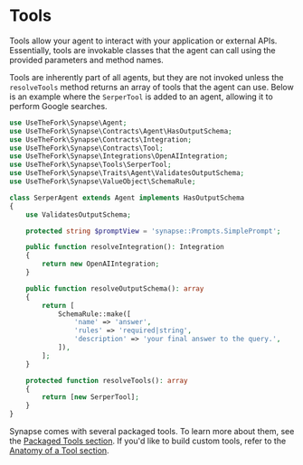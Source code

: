 # Tools

Tools allow your agent to interact with your application or external APIs. Essentially, tools are invokable classes that the agent can call using the provided parameters and method names.

Tools are inherently part of all agents, but they are not invoked unless the `resolveTools` method returns an array of tools that the agent can use. Below is an example where the `SerperTool` is added to an agent, allowing it to perform Google searches.

```php
use UseTheFork\Synapse\Agent;
use UseTheFork\Synapse\Contracts\Agent\HasOutputSchema;
use UseTheFork\Synapse\Contracts\Integration;
use UseTheFork\Synapse\Contracts\Tool;
use UseTheFork\Synapse\Integrations\OpenAIIntegration;
use UseTheFork\Synapse\Tools\SerperTool;
use UseTheFork\Synapse\Traits\Agent\ValidatesOutputSchema;
use UseTheFork\Synapse\ValueObject\SchemaRule;

class SerperAgent extends Agent implements HasOutputSchema
{
    use ValidatesOutputSchema;

    protected string $promptView = 'synapse::Prompts.SimplePrompt';

    public function resolveIntegration(): Integration
    {
        return new OpenAIIntegration;
    }

    public function resolveOutputSchema(): array
    {
        return [
            SchemaRule::make([
                'name' => 'answer',
                'rules' => 'required|string',
                'description' => 'your final answer to the query.',
            ]),
        ];
    }

    protected function resolveTools(): array
    {
        return [new SerperTool];
    }
}
```

Synapse comes with several packaged tools. To learn more about them, see the [Packaged Tools section](/tools/packaged-tools). If you'd like to build custom tools, refer to the [Anatomy of a Tool section](/tools/anatomy-of-a-tool).
